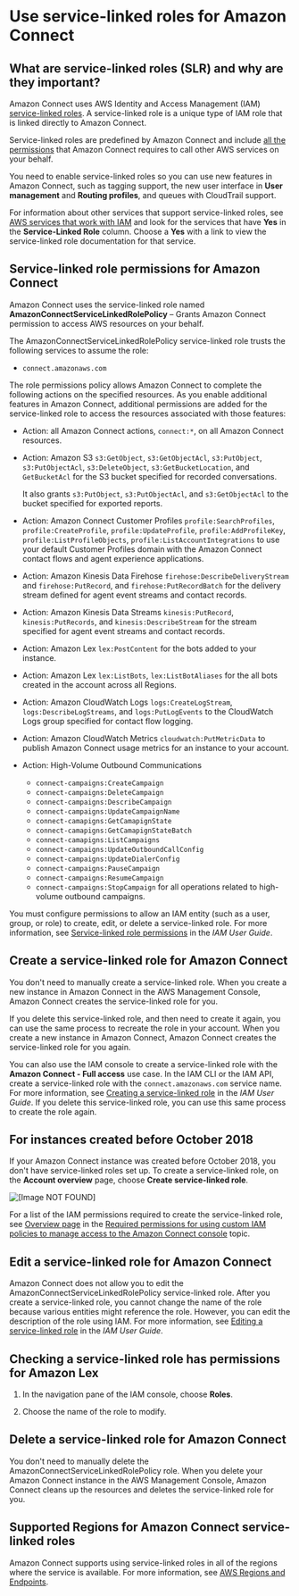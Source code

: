 # Use service\-linked roles for Amazon Connect<a name="connect-slr"></a>

## What are service\-linked roles \(SLR\) and why are they important?<a name="what-is-slr"></a>

Amazon Connect uses AWS Identity and Access Management \(IAM\) [service\-linked roles](https://docs.aws.amazon.com/IAM/latest/UserGuide/id_roles_terms-and-concepts.html#iam-term-service-linked-role)\. A service\-linked role is a unique type of IAM role that is linked directly to Amazon Connect\. 

Service\-linked roles are predefined by Amazon Connect and include [all the permissions](#slr-permissions) that Amazon Connect requires to call other AWS services on your behalf\.

You need to enable service\-linked roles so you can use new features in Amazon Connect, such as tagging support, the new user interface in **User management** and **Routing profiles**, and queues with CloudTrail support\.

For information about other services that support service\-linked roles, see [AWS services that work with IAM](https://docs.aws.amazon.com/IAM/latest/UserGuide/reference_aws-services-that-work-with-iam.html) and look for the services that have **Yes** in the **Service\-Linked Role** column\. Choose a **Yes** with a link to view the service\-linked role documentation for that service\.

## Service\-linked role permissions for Amazon Connect<a name="slr-permissions"></a>

Amazon Connect uses the service\-linked role named **AmazonConnectServiceLinkedRolePolicy** – Grants Amazon Connect permission to access AWS resources on your behalf\.

The AmazonConnectServiceLinkedRolePolicy service\-linked role trusts the following services to assume the role:
+ `connect.amazonaws.com`

The role permissions policy allows Amazon Connect to complete the following actions on the specified resources\. As you enable additional features in Amazon Connect, additional permissions are added for the service\-linked role to access the resources associated with those features:
+ Action: all Amazon Connect actions, `connect:*`, on all Amazon Connect resources\.
+ Action: Amazon S3 `s3:GetObject`, `s3:GetObjectAcl`, `s3:PutObject`, `s3:PutObjectAcl`, `s3:DeleteObject`, `s3:GetBucketLocation`, and `GetBucketAcl` for the S3 bucket specified for recorded conversations\.

  It also grants `s3:PutObject`, `s3:PutObjectAcl`, and `s3:GetObjectAcl` to the bucket specified for exported reports\.
+ Action: Amazon Connect Customer Profiles `profile:SearchProfiles`, `profile:CreateProfile`, `profile:UpdateProfile`, `profile:AddProfileKey`, `profile:ListProfileObjects`, `profile:ListAccountIntegrations` to use your default Customer Profiles domain with the Amazon Connect contact flows and agent experience applications\.
+ Action: Amazon Kinesis Data Firehose `firehose:DescribeDeliveryStream` and `firehose:PutRecord`, and `firehose:PutRecordBatch` for the delivery stream defined for agent event streams and contact records\.
+ Action: Amazon Kinesis Data Streams `kinesis:PutRecord`, `kinesis:PutRecords`, and `kinesis:DescribeStream` for the stream specified for agent event streams and contact records\.
+ Action: Amazon Lex `lex:PostContent` for the bots added to your instance\.
+ Action: Amazon Lex `lex:ListBots`, `lex:ListBotAliases` for the all bots created in the account across all Regions\.
+ Action: Amazon CloudWatch Logs `logs:CreateLogStream`, `logs:DescribeLogStreams`, and `logs:PutLogEvents` to the CloudWatch Logs group specified for contact flow logging\.
+ Action: Amazon CloudWatch Metrics `cloudwatch:PutMetricData` to publish Amazon Connect usage metrics for an instance to your account\.
+ Action: High\-Volume Outbound Communications
  + `connect-campaigns:CreateCampaign`
  + `connect-campaigns:DeleteCampaign`
  +  `connect-campaigns:DescribeCampaign`
  + `connect-campaigns:UpdateCampaignName`
  + `connect-camapigns:GetCamapignState`
  +  `connect-camapigns:GetCamapignStateBatch`
  + `connect-camapigns:ListCampaigns`
  + `connect-campaigns:UpdateOutboundCallConfig`
  +  `connect-campaigns:UpdateDialerConfig`
  +  `connect-campaigns:PauseCampaign`
  + `connect-campaigns:ResumeCampaign`
  + `connect-campaigns:StopCampaign` for all operations related to high\-volume outbound campaigns\.

You must configure permissions to allow an IAM entity \(such as a user, group, or role\) to create, edit, or delete a service\-linked role\. For more information, see [Service\-linked role permissions](https://docs.aws.amazon.com/IAM/latest/UserGuide/using-service-linked-roles.html#service-linked-role-permissions) in the *IAM User Guide*\.

## Create a service\-linked role for Amazon Connect<a name="create-slr"></a>

You don't need to manually create a service\-linked role\. When you create a new instance in Amazon Connect in the AWS Management Console, Amazon Connect creates the service\-linked role for you\.

If you delete this service\-linked role, and then need to create it again, you can use the same process to recreate the role in your account\. When you create a new instance in Amazon Connect, Amazon Connect creates the service\-linked role for you again\. 

You can also use the IAM console to create a service\-linked role with the **Amazon Connect \- Full access** use case\. In the IAM CLI or the IAM API, create a service\-linked role with the `connect.amazonaws.com` service name\. For more information, see [Creating a service\-linked role](https://docs.aws.amazon.com/IAM/latest/UserGuide/using-service-linked-roles.html#create-service-linked-role) in the *IAM User Guide*\. If you delete this service\-linked role, you can use this same process to create the role again\.

## For instances created before October 2018<a name="migrate-slr"></a>

If your Amazon Connect instance was created before October 2018, you don't have service\-linked roles set up\. To create a service\-linked role, on the **Account overview** page, choose **Create service\-linked role**\.

![\[Image NOT FOUND\]](http://docs.aws.amazon.com/connect/latest/adminguide/images/slr-create-slr.png)

For a list of the IAM permissions required to create the service\-linked role, see [Overview page](security-iam-amazon-connect-permissions.md#overview-page) in the [Required permissions for using custom IAM policies to manage access to the Amazon Connect console](security-iam-amazon-connect-permissions.md) topic\.

## Edit a service\-linked role for Amazon Connect<a name="edit-slr"></a>

Amazon Connect does not allow you to edit the AmazonConnectServiceLinkedRolePolicy service\-linked role\. After you create a service\-linked role, you cannot change the name of the role because various entities might reference the role\. However, you can edit the description of the role using IAM\. For more information, see [Editing a service\-linked role](https://docs.aws.amazon.com/IAM/latest/UserGuide/using-service-linked-roles.html#edit-service-linked-role) in the *IAM User Guide*\.

## Checking a service\-linked role has permissions for Amazon Lex<a name="check-slr"></a>

1. In the navigation pane of the IAM console, choose **Roles**\.

1. Choose the name of the role to modify\.

## Delete a service\-linked role for Amazon Connect<a name="delete-slr"></a>

You don't need to manually delete the AmazonConnectServiceLinkedRolePolicy role\. When you delete your Amazon Connect instance in the AWS Management Console,  Amazon Connect cleans up the resources and deletes the service\-linked role for you\.

## Supported Regions for Amazon Connect service\-linked roles<a name="slr-regions"></a>

Amazon Connect supports using service\-linked roles in all of the regions where the service is available\. For more information, see [AWS Regions and Endpoints](https://docs.aws.amazon.com/general/latest/gr/rande.html#connect_region)\.